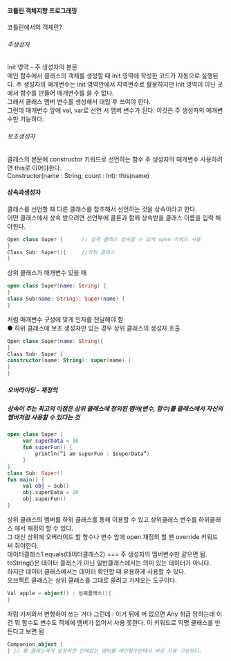 #### 코틀린 객체지향 프로그래밍
코틀린에서의 객체란? 

###### 주생성자  
Init 영역 - 주 생성자의 본문  
메인 함수에서 클래스의 객체를 생성할 때 init 영역에 작성한 코드가 자동으로 실행된다.
주 생성자의 매개변수는 init 영역안에서 지역변수로 활용하지만 Init 영역이 아닌 곳에서 함수를 만들어 매개변수를 쓸 수 없다.   
그래서 클래스 멤버 변수를 생성해서 대입 후 쓰여야 한다.   
그런데 매개변수 앞에 val, var로 선언 시 멤버 변수가 된다.
이것은 주 생성자의 매개변수만 가능하다.  

###### 보조생성자  
클래스의 본문에 constructor 키워드로 선언하는 함수 
주 생성자의 매개변수 사용하려면 this로 이어야한다.  
Constructor(name : String, count : Int): this(name)

#### 상속과생성자
클래스를 선언할 때 다른 클래스를 참조해서 선언하는 것을 상속이라고 한다.  
어떤 클래스에서 상속 받으려면 선언부에 콜론과 함께 상속받을 클래스 이름을 입력 해야한다.  
```kotlin
Open class Super {      // 상위 클래스 상속할 수 있게 open 키워드 사용
}
Class Sub: Super(){     //하위 클래스 
}
```
상위 클래스가 매개변수 있을 때 
```kotlin
open class Super(name: String) { 
}
class Sub(name: String): Super(name) { 
}
```
처럼 매개변수 구성에 맞게 인자를 전달해야 함  
● 하위 클래스에 보조 생성자만 있는 경우 상위 클래스의 생성자 호출  
```kotlin
Open class Super(name: String){ 
}
Class Sub: Super {
constructor(name: String): super(name) { 
}
}
```
##### 오버라이딩 - 재정의
##### 상속이 주는 최고의 이점은 상위 클래스에 정의된 멤버(변수, 함수)를 클래스에서 자신의 멤버처럼 사용할 수 있다는 것  
```kotlin
open class Super { 
     var superData = 10 
     fun superFun() {
         println(“i am superFun : $superData”) 
     }
}
class Sub: Super() 
fun main() {
     val obj = Sub() 
     obj.superData = 20 
     obj.superFun() 
}
```
상위 클래스의 멤버를 하위 클래스를 통해 이용할 수 있고 상위클래스 변수를 하위클래스 에서 재정의 할 수 있다.  
그 대신 상위에 오버라이드 할 함수나 변수 앞에 open 재정의 할 땐 override 키워드 써 줘야한다.  
데이터클래스1.equals(데이터클래스2) === 주 생성자의 멤버변수만 같으면 됨.  
toString()은 데이터 클래스가 아닌 일반클래스에서는 의미 있는 데이터가 아니다.  
하지만 데이터 클래스에서는 데이터 확인할 때 유용하게 사용할 수 있다.  
오브젝트 클래스는 상위 클래스를 그대로 쓸려고 가져오는 도구이다.  
```kotlin
Val apple = object() : 상위클래스(){ 
}
```
처럼 가져와서 변형하여 쓰는 거다 그런데 : 이거 뒤에 머 없으면 Any 취급 당하는데
이건 뭐 함수도 변수도 객체에 멤버가 없어서 사용 못한다. 
이 키워드로 익명 클래스를 만든다고 보면 됨
```kotlin
Companion object {
} // 를 클래스에서 설정하면 안에있는 멤버를 메인함수안에서 바로 사용 가능하다.
```




